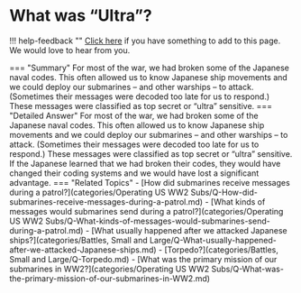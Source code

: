 # What was “Ultra”?

!!! help-feedback ""
    [Click here](https://replace.md) if you have something to add to this page. We would love to hear from you.

=== "Summary"
    For most of the war, we had broken some of the Japanese naval codes. This often allowed us to know Japanese ship movements and we could deploy our submarines – and other warships – to attack. (Sometimes their messages were decoded too late for us to respond.) These messages were classified as top secret or “ultra” sensitive.
=== "Detailed Answer"
    For most of the war, we had broken some of the Japanese naval codes.  This often allowed us to know Japanese ship movements and we could deploy our submarines – and other warships – to attack.  (Sometimes their messages were decoded too late for us to respond.)  These messages were classified as top secret or “ultra” sensitive.  If the Japanese learned that we had broken their codes, they would have changed their coding systems and we would have lost a significant advantage.
=== "Related Topics"
    - [How did submarines receive messages during a patrol?](categories/Operating US WW2 Subs/Q-How-did-submarines-receive-messages-during-a-patrol.md)
    - [What kinds of messages would submarines send during a patrol?](categories/Operating US WW2 Subs/Q-What-kinds-of-messages-would-submarines-send-during-a-patrol.md)
    - [What usually happened after we attacked Japanese ships?](categories/Battles, Small and Large/Q-What-usually-happened-after-we-attacked-Japanese-ships.md)
    - [Torpedo?](categories/Battles, Small and Large/Q-Torpedo.md)
    - [What was the primary mission of our submarines in WW2?](categories/Operating US WW2 Subs/Q-What-was-the-primary-mission-of-our-submarines-in-WW2.md)
